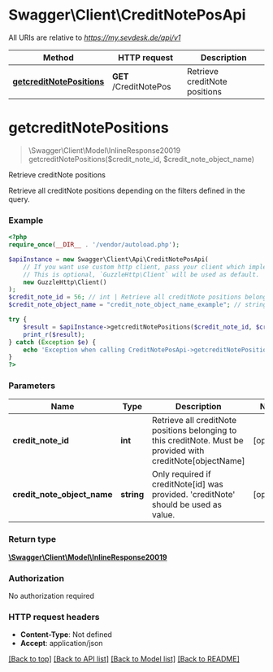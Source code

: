 # Swagger\Client\CreditNotePosApi

All URIs are relative to *https://my.sevdesk.de/api/v1*

Method | HTTP request | Description
------------- | ------------- | -------------
[**getcreditNotePositions**](CreditNotePosApi.md#getcreditnotepositions) | **GET** /CreditNotePos | Retrieve creditNote positions

# **getcreditNotePositions**
> \Swagger\Client\Model\InlineResponse20019 getcreditNotePositions($credit_note_id, $credit_note_object_name)

Retrieve creditNote positions

Retrieve all creditNote positions depending on the filters defined in the query.

### Example
```php
<?php
require_once(__DIR__ . '/vendor/autoload.php');

$apiInstance = new Swagger\Client\Api\CreditNotePosApi(
    // If you want use custom http client, pass your client which implements `GuzzleHttp\ClientInterface`.
    // This is optional, `GuzzleHttp\Client` will be used as default.
    new GuzzleHttp\Client()
);
$credit_note_id = 56; // int | Retrieve all creditNote positions belonging to this creditNote. Must be provided with creditNote[objectName]
$credit_note_object_name = "credit_note_object_name_example"; // string | Only required if creditNote[id] was provided. 'creditNote' should be used as value.

try {
    $result = $apiInstance->getcreditNotePositions($credit_note_id, $credit_note_object_name);
    print_r($result);
} catch (Exception $e) {
    echo 'Exception when calling CreditNotePosApi->getcreditNotePositions: ', $e->getMessage(), PHP_EOL;
}
?>
```

### Parameters

Name | Type | Description  | Notes
------------- | ------------- | ------------- | -------------
 **credit_note_id** | **int**| Retrieve all creditNote positions belonging to this creditNote. Must be provided with creditNote[objectName] | [optional]
 **credit_note_object_name** | **string**| Only required if creditNote[id] was provided. &#x27;creditNote&#x27; should be used as value. | [optional]

### Return type

[**\Swagger\Client\Model\InlineResponse20019**](../Model/InlineResponse20019.md)

### Authorization

No authorization required

### HTTP request headers

 - **Content-Type**: Not defined
 - **Accept**: application/json

[[Back to top]](#) [[Back to API list]](../../README.md#documentation-for-api-endpoints) [[Back to Model list]](../../README.md#documentation-for-models) [[Back to README]](../../README.md)

